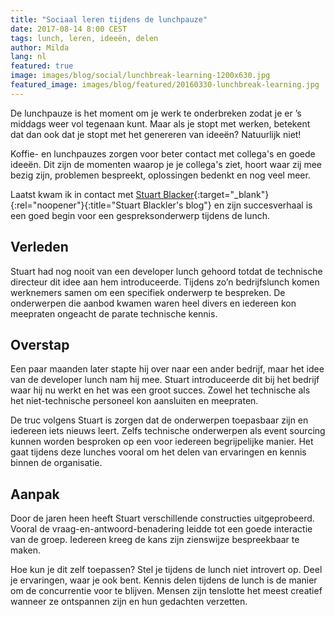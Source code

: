 ```yaml
---
title: "Sociaal leren tijdens de lunchpauze"
date: 2017-08-14 8:00 CEST
tags: lunch, leren, ideeën, delen
author: Milda
lang: nl
featured: true
image: images/blog/social/lunchbreak-learning-1200x630.jpg
featured_image: images/blog/featured/20160330-lunchbreak-learning.jpg
---
```


De lunchpauze is het moment om je werk te onderbreken zodat je er ’s middags weer vol tegenaan kunt. Maar als je stopt met werken, betekent dat dan ook dat je stopt met het genereren van ideeën? Natuurlijk niet!

Koffie- en lunchpauzes zorgen voor beter contact met collega's en goede ideeën. Dit zijn de momenten waarop je je collega's ziet, hoort waar zij mee bezig zijn, problemen bespreekt, oplossingen bedenkt en nog veel meer.

Laatst kwam ik in contact met [Stuart Blacker](https://im5tu.io/){:target="_blank"}{:rel="noopener"}{:title="Stuart Blackler's blog"} en zijn succesverhaal is een goed begin voor een gespreksonderwerp tijdens de lunch.

## Verleden

Stuart had nog nooit van een developer lunch gehoord totdat de technische directeur dit idee aan hem introduceerde. Tijdens zo’n bedrijfslunch komen werknemers samen om een specifiek onderwerp te bespreken. De onderwerpen die aanbod kwamen waren heel divers en iedereen kon meepraten ongeacht de parate technische kennis.

## Overstap

Een paar maanden later stapte hij over naar een ander bedrijf, maar het idee van de developer lunch nam hij mee. Stuart introduceerde dit bij het bedrijf waar hij nu werkt en het was een groot succes. Zowel het technische als het niet-technische personeel kon aansluiten en meepraten.

De truc volgens Stuart is zorgen dat de onderwerpen toepasbaar zijn en iedereen iets nieuws leert. Zelfs technische onderwerpen als event sourcing kunnen worden besproken op een voor iedereen begrijpelijke manier. Het gaat tijdens deze lunches vooral om het delen van ervaringen en kennis binnen de organisatie.

## Aanpak

Door de jaren heen heeft Stuart verschillende constructies uitgeprobeerd. Vooral de vraag-en-antwoord-benadering leidde tot een goede interactie van de groep. Iedereen kreeg de kans zijn zienswijze bespreekbaar te maken.

Hoe kun je dit zelf toepassen? Stel je tijdens de lunch niet introvert op. Deel je ervaringen, waar je ook bent. Kennis delen tijdens de lunch is de manier om de concurrentie voor te blijven. Mensen zijn tenslotte het meest creatief wanneer ze ontspannen zijn en hun gedachten verzetten.
